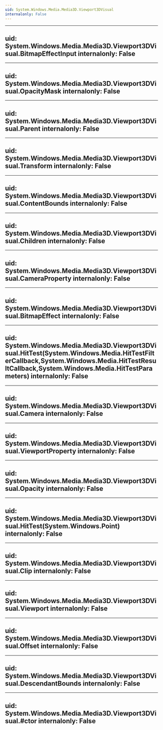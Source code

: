 ```yaml
---
uid: System.Windows.Media.Media3D.Viewport3DVisual
internalonly: False
---
```


---
uid: System.Windows.Media.Media3D.Viewport3DVisual.BitmapEffectInput
internalonly: False
---

---
uid: System.Windows.Media.Media3D.Viewport3DVisual.OpacityMask
internalonly: False
---

---
uid: System.Windows.Media.Media3D.Viewport3DVisual.Parent
internalonly: False
---

---
uid: System.Windows.Media.Media3D.Viewport3DVisual.Transform
internalonly: False
---

---
uid: System.Windows.Media.Media3D.Viewport3DVisual.ContentBounds
internalonly: False
---

---
uid: System.Windows.Media.Media3D.Viewport3DVisual.Children
internalonly: False
---

---
uid: System.Windows.Media.Media3D.Viewport3DVisual.CameraProperty
internalonly: False
---

---
uid: System.Windows.Media.Media3D.Viewport3DVisual.BitmapEffect
internalonly: False
---

---
uid: System.Windows.Media.Media3D.Viewport3DVisual.HitTest(System.Windows.Media.HitTestFilterCallback,System.Windows.Media.HitTestResultCallback,System.Windows.Media.HitTestParameters)
internalonly: False
---

---
uid: System.Windows.Media.Media3D.Viewport3DVisual.Camera
internalonly: False
---

---
uid: System.Windows.Media.Media3D.Viewport3DVisual.ViewportProperty
internalonly: False
---

---
uid: System.Windows.Media.Media3D.Viewport3DVisual.Opacity
internalonly: False
---

---
uid: System.Windows.Media.Media3D.Viewport3DVisual.HitTest(System.Windows.Point)
internalonly: False
---

---
uid: System.Windows.Media.Media3D.Viewport3DVisual.Clip
internalonly: False
---

---
uid: System.Windows.Media.Media3D.Viewport3DVisual.Viewport
internalonly: False
---

---
uid: System.Windows.Media.Media3D.Viewport3DVisual.Offset
internalonly: False
---

---
uid: System.Windows.Media.Media3D.Viewport3DVisual.DescendantBounds
internalonly: False
---

---
uid: System.Windows.Media.Media3D.Viewport3DVisual.#ctor
internalonly: False
---
